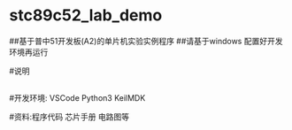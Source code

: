 # stc89c52_lab_demo
##基于普中51开发板(A2)的单片机实验实例程序
##请基于windows 配置好开发环境再运行



#说明
##
#开发环境:  VSCode  Python3 KeilMDK

#资料:程序代码 芯片手册 电路图等

